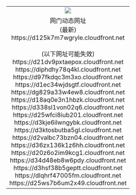 ﻿<table>
  <tr></tr>
  <tr><td colspan=2 align=center><img src="https://d125k7m7wgryle.cloudfront.net/Up/oGate.jpg" /></td></tr>
  <tr><td colspan=2 align=center>网门动态网址<br/>(最新)
<br>https://d125k7m7wgryle.cloudfront.net
<br/><br/>(以下网址可能失效)
<br>https://d21dv9pxtaepox.cloudfront.net
<br>https://diphdhy78q4kl.cloudfront.net
<br>https://d97fkdqc3m3xo.cloudfront.net
<br>https://d1ec34wjdsgtf.cloudfront.net
<br>https://dg829a33w4ew8.cloudfront.net
<br>https://d18aq0e3n1hbzk.cloudfront.net
<br>https://d338sl1von02q6.cloudfront.net
<br>https://d25wfci8iub201.cloudfront.net
<br>https://d3kje6ilwngybk.cloudfront.net
<br>https://d3ktosbutba5gl.cloudfront.net
<br>https://d2valbc73bzn04.cloudfront.net
<br>https://d36zx136k1z6hh.cloudfront.net
<br>https://d20z6o2im9kcg1.cloudfront.net
<br>https://d34d48eb8w6pdy.cloudfront.net
<br>https://d3hsf38b5geptt.cloudfront.net
<br>https://dlqhrf47005fm.cloudfront.net
<br>https://d25ws7b6um2x49.cloudfront.net
    </td>
  </tr>
</table>
